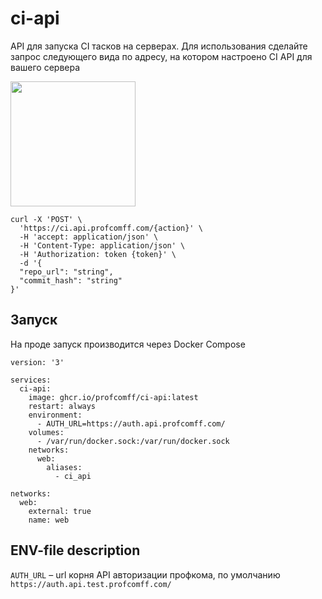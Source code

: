 # ci-api

API для запуска CI тасков на серверах.
Для использования сделайте запрос следующего вида по адресу, на котором настроено CI API для вашего сервера

[<img src="https://cdn.profcomff.com/easycode/easycode.svg" width="200"></img>](https://easycode.profcomff.com/templates/docker-fastapi/workspace?mode=manual&param.Repository+URL=https://github.com/profcomff/cicd-api.git&param.Working+directory=cicd-api)

```
curl -X 'POST' \
  'https://ci.api.profcomff.com/{action}' \
  -H 'accept: application/json' \
  -H 'Content-Type: application/json' \
  -H 'Authorization: token {token}' \
  -d '{
  "repo_url": "string",
  "commit_hash": "string"
}'
```

## Запуск

На проде запуск производится через Docker Compose

```docker-compose
version: '3'

services:
  ci-api:
    image: ghcr.io/profcomff/ci-api:latest
    restart: always
    environment:
      - AUTH_URL=https://auth.api.profcomff.com/
    volumes:
      - /var/run/docker.sock:/var/run/docker.sock
    networks:
      web:
        aliases:
          - ci_api

networks:
  web:
    external: true
    name: web
```

## ENV-file description

`AUTH_URL` – url корня API авторизации профкома, по умолчанию `https://auth.api.test.profcomff.com/`
